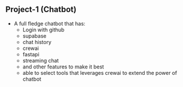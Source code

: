 ## Project-1 (Chatbot)
- A full fledge chatbot that has:
	- Login with github
	- supabase
	- chat history
	- crewai
	- fastapi
	- streaming chat
	- and other features to make it best
	- able to select tools that leverages crewai to extend the power of chatbot